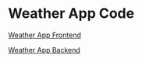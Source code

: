 # Weather App Code

[Weather App Frontend](https://github.com/meganannerussell/weather-app-frontend)

[Weather App Backend](https://github.com/meganannerussell/weather-app-backend)
